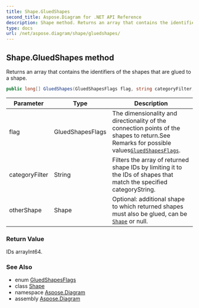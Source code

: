 ```yaml
---
title: Shape.GluedShapes
second_title: Aspose.Diagram for .NET API Reference
description: Shape method. Returns an array that contains the identifiers of the shapes that are glued to a shape
type: docs
url: /net/aspose.diagram/shape/gluedshapes/
---
```

## Shape.GluedShapes method

Returns an array that contains the identifiers of the shapes that are glued to a shape.

```csharp
public long[] GluedShapes(GluedShapesFlags flag, string categoryFilter, Shape otherShape)
```

| Parameter | Type | Description |
| --- | --- | --- |
| flag | GluedShapesFlags | The dimensionality and directionality of the connection points of the shapes to return.See Remarks for possible values[`GluedShapesFlags`](../../gluedshapesflags/). |
| categoryFilter | String | Filters the array of returned shape IDs by limiting it to the IDs of shapes that match the specified categoryString. |
| otherShape | Shape | Optional: additional shape to which returned shapes must also be glued, can be [`Shape`](../) or null. |

### Return Value

IDs arrayInt64.

### See Also

* enum [GluedShapesFlags](../../gluedshapesflags/)
* class [Shape](../)
* namespace [Aspose.Diagram](../../shape/)
* assembly [Aspose.Diagram](../../../)


